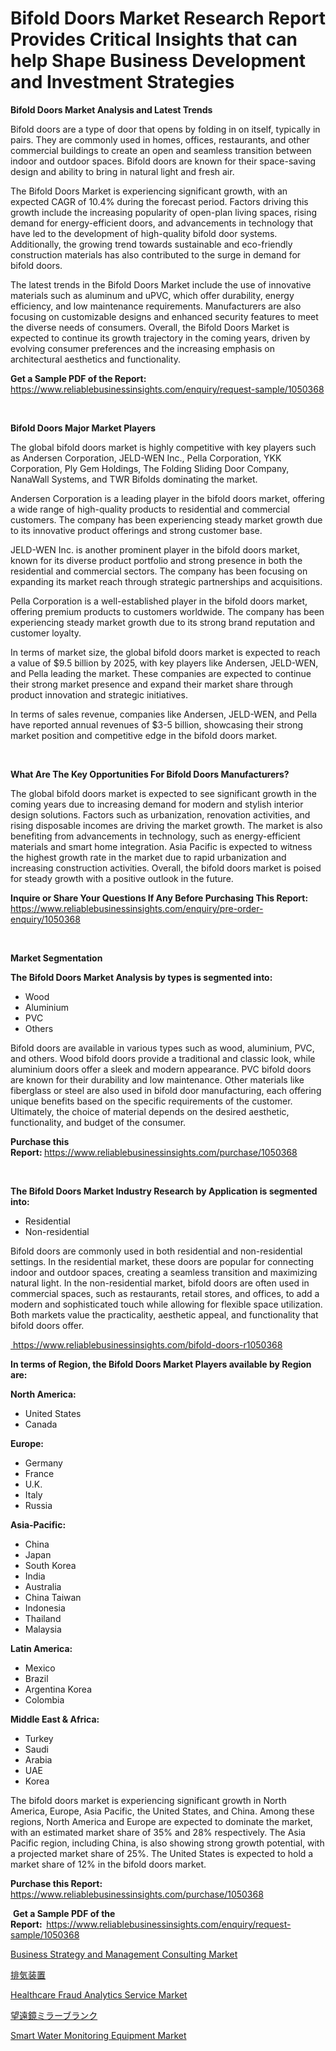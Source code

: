 <p><h1>Bifold Doors Market Research Report Provides Critical Insights that can help Shape Business Development and Investment Strategies</h1></p><p><strong>Bifold Doors Market Analysis and Latest Trends</strong></p>
<p><p>Bifold doors are a type of door that opens by folding in on itself, typically in pairs. They are commonly used in homes, offices, restaurants, and other commercial buildings to create an open and seamless transition between indoor and outdoor spaces. Bifold doors are known for their space-saving design and ability to bring in natural light and fresh air.</p><p>The Bifold Doors Market is experiencing significant growth, with an expected CAGR of 10.4% during the forecast period. Factors driving this growth include the increasing popularity of open-plan living spaces, rising demand for energy-efficient doors, and advancements in technology that have led to the development of high-quality bifold door systems. Additionally, the growing trend towards sustainable and eco-friendly construction materials has also contributed to the surge in demand for bifold doors.</p><p>The latest trends in the Bifold Doors Market include the use of innovative materials such as aluminum and uPVC, which offer durability, energy efficiency, and low maintenance requirements. Manufacturers are also focusing on customizable designs and enhanced security features to meet the diverse needs of consumers. Overall, the Bifold Doors Market is expected to continue its growth trajectory in the coming years, driven by evolving consumer preferences and the increasing emphasis on architectural aesthetics and functionality.</p></p>
<p><strong>Get a Sample PDF of the Report:&nbsp;</strong> <a href="https://www.reliablebusinessinsights.com/enquiry/request-sample/1050368">https://www.reliablebusinessinsights.com/enquiry/request-sample/1050368</a></p>
<p>&nbsp;</p>
<p><strong>Bifold Doors Major Market Players</strong></p>
<p><p>The global bifold doors market is highly competitive with key players such as Andersen Corporation, JELD-WEN Inc., Pella Corporation, YKK Corporation, Ply Gem Holdings, The Folding Sliding Door Company, NanaWall Systems, and TWR Bifolds dominating the market. </p><p>Andersen Corporation is a leading player in the bifold doors market, offering a wide range of high-quality products to residential and commercial customers. The company has been experiencing steady market growth due to its innovative product offerings and strong customer base. </p><p>JELD-WEN Inc. is another prominent player in the bifold doors market, known for its diverse product portfolio and strong presence in both the residential and commercial sectors. The company has been focusing on expanding its market reach through strategic partnerships and acquisitions.</p><p>Pella Corporation is a well-established player in the bifold doors market, offering premium products to customers worldwide. The company has been experiencing steady market growth due to its strong brand reputation and customer loyalty.</p><p>In terms of market size, the global bifold doors market is expected to reach a value of $9.5 billion by 2025, with key players like Andersen, JELD-WEN, and Pella leading the market. These companies are expected to continue their strong market presence and expand their market share through product innovation and strategic initiatives.</p><p>In terms of sales revenue, companies like Andersen, JELD-WEN, and Pella have reported annual revenues of $3-5 billion, showcasing their strong market position and competitive edge in the bifold doors market.</p></p>
<p>&nbsp;</p>
<p><strong>What Are The Key Opportunities For Bifold Doors Manufacturers?</strong></p>
<p><p>The global bifold doors market is expected to see significant growth in the coming years due to increasing demand for modern and stylish interior design solutions. Factors such as urbanization, renovation activities, and rising disposable incomes are driving the market growth. The market is also benefiting from advancements in technology, such as energy-efficient materials and smart home integration. Asia Pacific is expected to witness the highest growth rate in the market due to rapid urbanization and increasing construction activities. Overall, the bifold doors market is poised for steady growth with a positive outlook in the future.</p></p>
<p><strong>Inquire or Share Your Questions If Any Before Purchasing This Report:</strong> <a href="https://www.reliablebusinessinsights.com/enquiry/pre-order-enquiry/1050368">https://www.reliablebusinessinsights.com/enquiry/pre-order-enquiry/1050368</a></p>
<p>&nbsp;</p>
<p><strong>Market Segmentation</strong></p>
<p><strong>The Bifold Doors Market Analysis by types is segmented into:</strong></p>
<p><ul><li>Wood</li><li>Aluminium</li><li>PVC</li><li>Others</li></ul></p>
<p><p>Bifold doors are available in various types such as wood, aluminium, PVC, and others. Wood bifold doors provide a traditional and classic look, while aluminium doors offer a sleek and modern appearance. PVC bifold doors are known for their durability and low maintenance. Other materials like fiberglass or steel are also used in bifold door manufacturing, each offering unique benefits based on the specific requirements of the customer. Ultimately, the choice of material depends on the desired aesthetic, functionality, and budget of the consumer.</p></p>
<p><strong>Purchase this Report:&nbsp;</strong><a href="https://www.reliablebusinessinsights.com/purchase/1050368">https://www.reliablebusinessinsights.com/purchase/1050368</a></p>
<p>&nbsp;</p>
<p><strong>The Bifold Doors Market Industry Research by Application is segmented into:</strong></p>
<p><ul><li>Residential</li><li>Non-residential</li></ul></p>
<p><p>Bifold doors are commonly used in both residential and non-residential settings. In the residential market, these doors are popular for connecting indoor and outdoor spaces, creating a seamless transition and maximizing natural light. In the non-residential market, bifold doors are often used in commercial spaces, such as restaurants, retail stores, and offices, to add a modern and sophisticated touch while allowing for flexible space utilization. Both markets value the practicality, aesthetic appeal, and functionality that bifold doors offer.</p></p>
<p><a href="https://www.reliablebusinessinsights.com/bifold-doors-r1050368">&nbsp;https://www.reliablebusinessinsights.com/bifold-doors-r1050368</a></p>
<p><strong>In terms of Region, the Bifold Doors Market Players available by Region are:</strong></p>
<p>
    <p> <strong> North America: </strong>
        <ul>
            <li>United States</li>
            <li>Canada</li>
        </ul>
        </p> 
    <p> <strong> Europe: </strong>
        <ul>
            <li>Germany</li>
            <li>France</li>
            <li>U.K.</li>
            <li>Italy</li>
            <li>Russia</li>
        </ul>
        </p> 
    <p> <strong> Asia-Pacific: </strong>
        <ul>
            <li>China</li>
            <li>Japan</li>
            <li>South Korea</li>
            <li>India</li>
            <li>Australia</li>
            <li>China Taiwan</li>
            <li>Indonesia</li>
            <li>Thailand</li>
            <li>Malaysia</li>
        </ul>
        </p> 
    <p> <strong> Latin America: </strong>
        <ul>
            <li>Mexico</li>
            <li>Brazil</li>
            <li>Argentina Korea</li>
            <li>Colombia</li>
        </ul>
        </p> 
    <p> <strong> Middle East & Africa: </strong>
        <ul>
            <li>Turkey</li>
            <li>Saudi</li>
            <li>Arabia</li>
            <li>UAE</li>
            <li>Korea</li>
        </ul>
    </p>
    </p>
<p><p>The bifold doors market is experiencing significant growth in North America, Europe, Asia Pacific, the United States, and China. Among these regions, North America and Europe are expected to dominate the market, with an estimated market share of 35% and 28% respectively. The Asia Pacific region, including China, is also showing strong growth potential, with a projected market share of 25%. The United States is expected to hold a market share of 12% in the bifold doors market.</p></p>
<p><strong>Purchase this Report: </strong><a href="https://www.reliablebusinessinsights.com/purchase/1050368">https://www.reliablebusinessinsights.com/purchase/1050368</a></p>
<p>&nbsp;<strong>Get a Sample PDF of the Report:&nbsp;&nbsp;</strong><a href="https://www.reliablebusinessinsights.com/enquiry/request-sample/1050368">https://www.reliablebusinessinsights.com/enquiry/request-sample/1050368</a></p>
<p><strong></strong></p>
<p><p><a href="https://github.com/kumertitash/Market-Research-Report-List-1/blob/main/business-strategy-and-management-consulting-market.md">Business Strategy and Management Consulting Market</a></p><p><a href="https://medium.com/@maureenbiologist34/%E6%8E%92%E6%B0%97%E8%A3%85%E7%BD%AE%E5%B8%82%E5%A0%B4%E3%83%AC%E3%83%9D%E3%83%BC%E3%83%88%E3%81%AF-%E3%81%93%E3%81%AE%E5%B8%82%E5%A0%B4%E3%81%AE%E6%9C%80%E6%96%B0%E3%81%AE%E3%83%88%E3%83%AC%E3%83%B3%E3%83%89%E3%81%A8%E6%88%90%E9%95%B7%E3%81%AE%E6%A9%9F%E4%BC%9A%E3%82%92%E6%98%8E%E3%82%89%E3%81%8B%E3%81%AB%E3%81%97%E3%81%A6%E3%81%84%E3%81%BE%E3%81%99-a6177fc82ee2">排気装置</a></p><p><a href="https://github.com/amapolalg/Market-Research-Report-List-1/blob/main/healthcare-fraud-analytics-service-market.md">Healthcare Fraud Analytics Service Market</a></p><p><a href="https://medium.com/@kaydenjohns1964/%E6%9C%9B%E9%81%A0%E9%8F%A1%E3%83%9F%E3%83%A9%E3%83%BC%E3%83%96%E3%83%A9%E3%83%B3%E3%82%AF%E3%82%B9%E5%B8%82%E5%A0%B4%E5%88%86%E6%9E%90-%E3%81%9D%E3%81%AEcagr-%E5%B8%82%E5%A0%B4%E3%82%BB%E3%82%B0%E3%83%A1%E3%83%B3%E3%83%86%E3%83%BC%E3%82%B7%E3%83%A7%E3%83%B3-%E3%81%8A%E3%82%88%E3%81%B3%E3%82%B0%E3%83%AD%E3%83%BC%E3%83%90%E3%83%AB%E7%94%A3%E6%A5%AD%E6%A6%82%E8%A6%B3-deda202cd495">望遠鏡ミラーブランク</a></p><p><a href="https://issuu.com/reportprime-2/docs/smart-water-monitoring-equipment-market-size-2030.">Smart Water Monitoring Equipment Market</a></p></p>